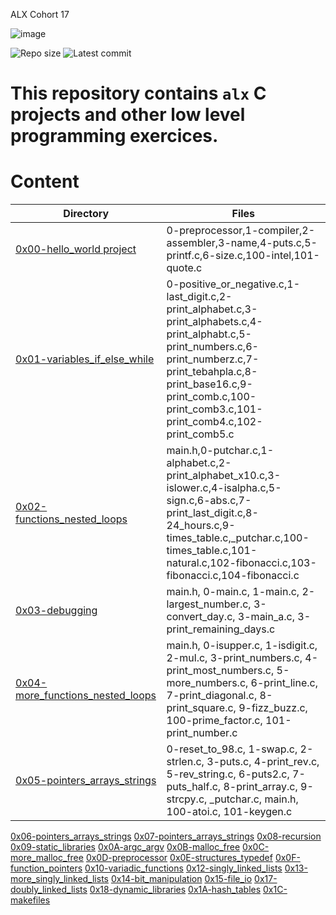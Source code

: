 ALX Cohort 17

![image](https://user-images.githubusercontent.com/105258746/189962379-f8aca8d6-0a1b-4367-8360-af2dd481734e.png)

![Repo size](https://img.shields.io/github/repo-size/rodynaamrfathy/alx-low_level_programming)
![Latest commit](https://img.shields.io/github/last-commit/rodynaamrfathy/alx-low_level_programming/master?style=round-circle)

# This repository contains `alx` C projects and other low level programming exercices.

# Content
Directory | Files
--------- | -----
[0x00-hello_world project](https://github.com/rodynaamrfathy/alx-low_level_programming/tree/master/0x00-hello_world) | 0-preprocessor,1-compiler,2-assembler,3-name,4-puts.c,5-printf.c,6-size.c,100-intel,101-quote.c
[0x01-variables_if_else_while](https://github.com/rodynaamrfathy/alx-low_level_programming/tree/master/0x01-variables_if_else_while) | 0-positive_or_negative.c,1-last_digit.c,2-print_alphabet.c,3-print_alphabets.c,4-print_alphabt.c,5-print_numbers.c,6-print_numberz.c,7-print_tebahpla.c,8-print_base16.c,9-print_comb.c,100-print_comb3.c,101-print_comb4.c,102-print_comb5.c
[0x02-functions_nested_loops](https://github.com/rodynaamrfathy/alx-low_level_programming/tree/master/0x02-functions_nested_loops) | main.h,0-putchar.c,1-alphabet.c,2-print_alphabet_x10.c,3-islower.c,4-isalpha.c,5-sign.c,6-abs.c,7-print_last_digit.c,8-24_hours.c,9-times_table.c,_putchar.c,100-times_table.c,101-natural.c,102-fibonacci.c,103-fibonacci.c,104-fibonacci.c
[0x03-debugging](https://github.com/rodynaamrfathy/alx-low_level_programming/tree/master/0x03-debugging) | main.h, 0-main.c, 1-main.c, 2-largest_number.c, 3-convert_day.c, 3-main_a.c, 3-print_remaining_days.c
[0x04-more_functions_nested_loops](https://github.com/rodynaamrfathy/alx-low_level_programming/tree/master/0x04-more_functions_nested_loops) | main.h, 0-isupper.c, 1-isdigit.c, 2-mul.c, 3-print_numbers.c, 4-print_most_numbers.c, 5-more_numbers.c, 6-print_line.c, 7-print_diagonal.c, 8-print_square.c, 9-fizz_buzz.c, 100-prime_factor.c, 101-print_number.c
[0x05-pointers_arrays_strings](https://github.com/rodynaamrfathy/alx-low_level_programming/tree/master/0x05-pointers_arrays_strings) | 0-reset_to_98.c, 1-swap.c, 2-strlen.c, 3-puts.c, 4-print_rev.c, 5-rev_string.c, 6-puts2.c, 7-puts_half.c, 8-print_array.c, 9-strcpy.c, _putchar.c, main.h, 100-atoi.c, 101-keygen.c
[0x06-pointers_arrays_strings](https://github.com/rodynaamrfathy/alx-low_level_programming/tree/master/0x06-pointers_arrays_strings) 
[0x07-pointers_arrays_strings](https://github.com/rodynaamrfathy/alx-low_level_programming/tree/master/0x07-pointers_arrays_strings)
[0x08-recursion](https://github.com/rodynaamrfathy/alx-low_level_programming/tree/master/0x08-recursion)
[0x09-static_libraries](https://github.com/rodynaamrfathy/alx-low_level_programming/tree/master/0x09-static_libraries)
[0x0A-argc_argv](https://github.com/rodynaamrfathy/alx-low_level_programming/tree/master/0x0A-argc_argv)
[0x0B-malloc_free](https://github.com/rodynaamrfathy/alx-low_level_programming/tree/master/0x0B-malloc_free)
[0x0C-more_malloc_free](https://github.com/rodynaamrfathy/alx-low_level_programming/tree/master/0x0C-more_malloc_free)
[0x0D-preprocessor](https://github.com/rodynaamrfathy/alx-low_level_programming/tree/master/0x0D-preprocessor)
[0x0E-structures_typedef](https://github.com/rodynaamrfathy/alx-low_level_programming/tree/master/0x0E-structures_typedef)
[0x0F-function_pointers](https://github.com/rodynaamrfathy/alx-low_level_programming/tree/master/0x0F-function_pointers)
[0x10-variadic_functions](https://github.com/rodynaamrfathy/alx-low_level_programming/tree/master/0x10-variadic_functions)
[0x12-singly_linked_lists](https://github.com/rodynaamrfathy/alx-low_level_programming/tree/master/0x12-singly_linked_lists)
[0x13-more_singly_linked_lists](https://github.com/rodynaamrfathy/alx-low_level_programming/tree/master/0x13-more_singly_linked_lists)
[0x14-bit_manipulation](https://github.com/rodynaamrfathy/alx-low_level_programming/tree/master/0x14-bit_manipulation)
[0x15-file_io](https://github.com/rodynaamrfathy/alx-low_level_programming/tree/master/0x15-file_io)
[0x17-doubly_linked_lists](https://github.com/rodynaamrfathy/alx-low_level_programming/tree/master/0x17-doubly_linked_lists)
[0x18-dynamic_libraries](https://github.com/rodynaamrfathy/alx-low_level_programming/tree/master/0x18-dynamic_libraries)
[0x1A-hash_tables](https://github.com/rodynaamrfathy/alx-low_level_programming/tree/master/0x1A-hash_tables)
[0x1C-makefiles](https://github.com/rodynaamrfathy/alx-low_level_programming/tree/master/0x1C-makefiles)







